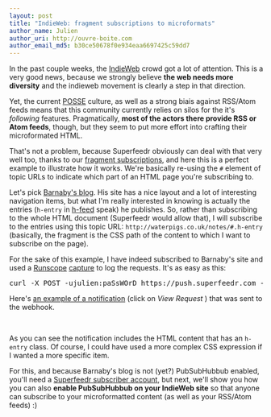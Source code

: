 ```yaml
---
layout: post
title: "IndieWeb: fragment subscriptions to microformats"
author_name: Julien
author_uri: http://ouvre-boite.com
author_email_md5: b30ce50678f0e934eaa6697425c59dd7
---
```


In the past couple weeks, the [IndieWeb](http://indiewebcamp.com/) crowd got a lot of attention. This is a very good news, because we strongly believe **the web needs more diversity** and the indieweb movement is clearly a step in that direction.

Yet, the current [POSSE](http://indiewebcamp.com/POSSE) culture, as well as a strong biais against RSS/Atom feeds means that this community currently relies on silos for the it's *following* features. Pragmatically, **most of the actors there provide RSS or Atom feeds**, though, but they seem to put more effort into crafting their microformated HTML.

That's not a problem, because Superfeedr obviously can deal with that very well too, thanks to our [fragment subscriptions](http://documentation.superfeedr.com/subscribers.html#htmlfragments), and here this is a perfect example to illustrate how it works. We're basically re-using the `#` element of topic URLs to indicate which part of an HTML page you're subscribing to.

Let's pick [Barnaby's blog](http://waterpigs.co.uk/notes/). His site has a nice layout and a lot of interesting navigation items, but what I'm really interested in knowing is actually the entries (`h-entry` in [h-feed](http://microformats.org/wiki/h-feed) speak) he publishes. So, rather than subscribing to the whole HTML document (Superfeedr would allow that), I will subscribe to the entries using this topic URL: `http://waterpigs.co.uk/notes/#.h-entry` (basically, the fragment is the CSS path of the content to which I want to subscribe on the page).

For the sake of this example, I have indeed subscribed to Barnaby's site and used a [Runscope](https://www.runscope.com) [capture](https://www.runscope.com/docs/request-capture) to log the requests. It's as easy as this:

<pre width="800" class="embedcurl" title="Subscribe to microformats">curl -X POST -ujulien:paSsWOrD https://push.superfeedr.com -d'hub.mode=subscribe' -d'hub.callback=https://n6ygb81xcek3.runscope.net' -d'hub.topic=http://waterpigs.co.uk/notes/#.h-entry' 
</pre>

Here's [an example of a notification](https://www.runscope.com/public/0fdddd34-7063-4132-b3a5-42fe7ad743c1/b763d319-f012-4e31-a3cf-95f3aaa88007) (click on *View Request* ) that was sent to the webhook.

<div id="runscopeShared">&nbsp;</div>

<script type="text/javascript" src="https://static.runscope.com/runscope.js">
</script>

<script>
    var opts = {
      width:800,
      height:400,
      elementId: "runscopeShared",
      teamId: "0fdddd34-7063-4132-b3a5-42fe7ad743c1",
      shareToken: "b763d319-f012-4e31-a3cf-95f3aaa88007",
    };
    Runscope.showShared(opts);
</script>

As you can see the notification includes the HTML content that has an `h-entry` class. Of course, I could have used a more complex CSS expression if I wanted a more specific item.

For this, and because Barnaby's blog is not (yet?) PubSubHubbub enabled, you'll need a [Superfeedr subscriber account](http://superfeedr.com/subscriber), but next, we'll show you how you can also **enable PubSubHubbub on your IndieWeb site** so that anyone can subscribe to your microformatted content (as well as your RSS/Atom feeds) :)


